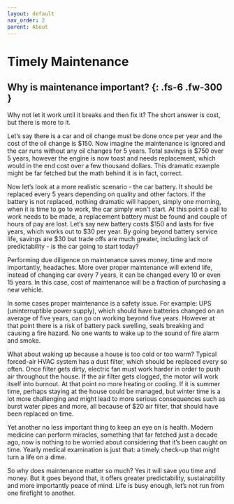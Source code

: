 ```yaml
---
layout: default
nav_order: 2
parent: About
---
```


# Timely Maintenance

Why is maintenance important?
{: .fs-6 .fw-300 }
---

Why not let it work until it breaks and then fix it? The short answer is cost, but there is more to it.

Let’s say there is a car and oil change must be done once per year and the cost of the oil change is $150. Now imagine the maintenance is ignored and the car runs without any oil changes for 5 years. Total savings is $750 over 5 years, however the engine is now toast and needs replacement, which would in the end cost over a few thousand dollars. This dramatic example might be far fetched but the math behind it is in fact, correct.

Now let’s look at a more realistic scenario - the car battery. It should be replaced every 5 years depending on quality and other factors. If the battery is not replaced, nothing dramatic will happen, simply one morning, when it is time to go to work, the car simply won’t start. At this point a call to work needs to be made, a replacement battery must be found and couple of hours of pay are lost. Let’s say new battery costs $150 and lasts for five years, which works out to $30 per year. By going beyond battery service life, savings are $30 but trade offs are much greater, including lack of predictability - is the car going to start today?

Performing due diligence on maintenance saves money, time and more importantly, headaches. More over proper maintenance will extend life, instead of changing car every 7 years, it can be changed every 10 or even 15 years. In this case, cost of maintenance will be a fraction of purchasing a new vehicle.

In some cases proper maintenance is a safety issue. For example: UPS (uninterruptible power supply), which should have batteries changed on an average of five years, can go on working beyond five years. However at that point there is a risk of battery pack swelling, seals breaking and causing a fire hazard. No one wants to wake up to the sound of fire alarm and smoke.

What about waking up because a house is too cold or too warm? Typical forced-air HVAC system has a dust filter, which should be replaced every so often. Once filter gets dirty, electric fan must work harder in order to push air throughout the house. If the air filter gets clogged, the motor will work itself into burnout. At that point no more heating or cooling. If it is summer time, perhaps staying at the house could be managed, but winter time is a lot more challenging and might lead to more serious consequences such as burst water pipes and more, all because of $20 air filter, that should have been replaced on time.

Yet another no less important thing to keep an eye on is health. Modern medicine can perform miracles, something that far fetched just a decade ago, now is nothing to be worried about considering that it’s been caught on time. Yearly medical examination is just that: a timely check-up that might turn a life on a dime.

So why does maintenance matter so much? Yes it will save you time and money. But it goes beyond that, it offers greater predictability, sustainability and more importantly peace of mind. Life is busy enough, let’s not run from one firefight to another.
